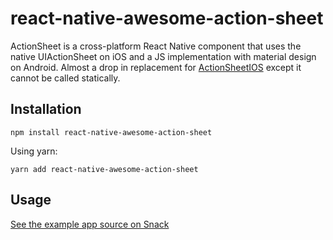 # react-native-awesome-action-sheet

ActionSheet is a cross-platform React Native component that uses the native UIActionSheet on iOS and a JS implementation with material design on Android. Almost a drop in replacement for [ActionSheetIOS](https://facebook.github.io/react-native/docs/actionsheetios.html) except it cannot be called statically.

## Installation

```
npm install react-native-awesome-action-sheet
```

Using yarn:
```
yarn add react-native-awesome-action-sheet
```

## Usage

[See the example app source on Snack](https://snack.expo.io/BkYg9i9Gf)
